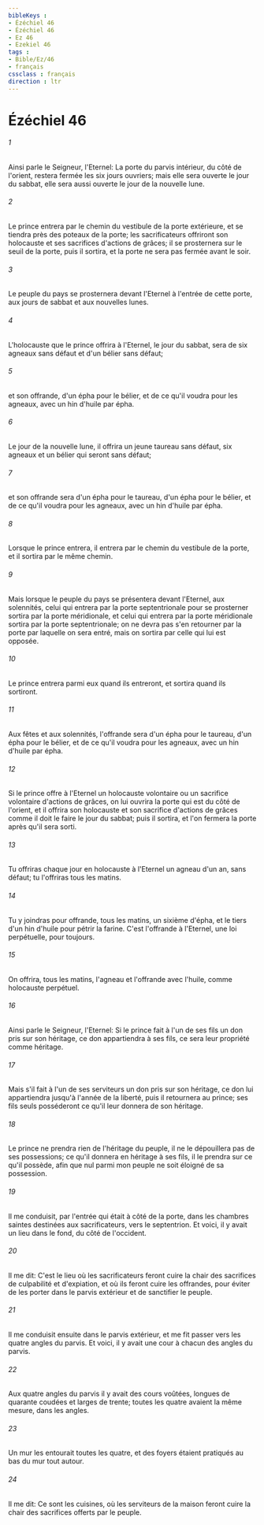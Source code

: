 ```yaml
---
bibleKeys : 
- Ézéchiel 46
- Ézéchiel 46
- Ez 46
- Ezekiel 46
tags : 
- Bible/Ez/46
- français
cssclass : français
direction : ltr
---
```


# Ézéchiel 46

###### 1
Ainsi parle le Seigneur, l'Eternel: La porte du parvis intérieur, du côté de l'orient, restera fermée les six jours ouvriers; mais elle sera ouverte le jour du sabbat, elle sera aussi ouverte le jour de la nouvelle lune.
###### 2
Le prince entrera par le chemin du vestibule de la porte extérieure, et se tiendra près des poteaux de la porte; les sacrificateurs offriront son holocauste et ses sacrifices d'actions de grâces; il se prosternera sur le seuil de la porte, puis il sortira, et la porte ne sera pas fermée avant le soir.
###### 3
Le peuple du pays se prosternera devant l'Eternel à l'entrée de cette porte, aux jours de sabbat et aux nouvelles lunes.
###### 4
L'holocauste que le prince offrira à l'Eternel, le jour du sabbat, sera de six agneaux sans défaut et d'un bélier sans défaut;
###### 5
et son offrande, d'un épha pour le bélier, et de ce qu'il voudra pour les agneaux, avec un hin d'huile par épha.
###### 6
Le jour de la nouvelle lune, il offrira un jeune taureau sans défaut, six agneaux et un bélier qui seront sans défaut;
###### 7
et son offrande sera d'un épha pour le taureau, d'un épha pour le bélier, et de ce qu'il voudra pour les agneaux, avec un hin d'huile par épha.
###### 8
Lorsque le prince entrera, il entrera par le chemin du vestibule de la porte, et il sortira par le même chemin.
###### 9
Mais lorsque le peuple du pays se présentera devant l'Eternel, aux solennités, celui qui entrera par la porte septentrionale pour se prosterner sortira par la porte méridionale, et celui qui entrera par la porte méridionale sortira par la porte septentrionale; on ne devra pas s'en retourner par la porte par laquelle on sera entré, mais on sortira par celle qui lui est opposée.
###### 10
Le prince entrera parmi eux quand ils entreront, et sortira quand ils sortiront.
###### 11
Aux fêtes et aux solennités, l'offrande sera d'un épha pour le taureau, d'un épha pour le bélier, et de ce qu'il voudra pour les agneaux, avec un hin d'huile par épha.
###### 12
Si le prince offre à l'Eternel un holocauste volontaire ou un sacrifice volontaire d'actions de grâces, on lui ouvrira la porte qui est du côté de l'orient, et il offrira son holocauste et son sacrifice d'actions de grâces comme il doit le faire le jour du sabbat; puis il sortira, et l'on fermera la porte après qu'il sera sorti.
###### 13
Tu offriras chaque jour en holocauste à l'Eternel un agneau d'un an, sans défaut; tu l'offriras tous les matins.
###### 14
Tu y joindras pour offrande, tous les matins, un sixième d'épha, et le tiers d'un hin d'huile pour pétrir la farine. C'est l'offrande à l'Eternel, une loi perpétuelle, pour toujours.
###### 15
On offrira, tous les matins, l'agneau et l'offrande avec l'huile, comme holocauste perpétuel.
###### 16
Ainsi parle le Seigneur, l'Eternel: Si le prince fait à l'un de ses fils un don pris sur son héritage, ce don appartiendra à ses fils, ce sera leur propriété comme héritage.
###### 17
Mais s'il fait à l'un de ses serviteurs un don pris sur son héritage, ce don lui appartiendra jusqu'à l'année de la liberté, puis il retournera au prince; ses fils seuls posséderont ce qu'il leur donnera de son héritage.
###### 18
Le prince ne prendra rien de l'héritage du peuple, il ne le dépouillera pas de ses possessions; ce qu'il donnera en héritage à ses fils, il le prendra sur ce qu'il possède, afin que nul parmi mon peuple ne soit éloigné de sa possession.
###### 19
Il me conduisit, par l'entrée qui était à côté de la porte, dans les chambres saintes destinées aux sacrificateurs, vers le septentrion. Et voici, il y avait un lieu dans le fond, du côté de l'occident.
###### 20
Il me dit: C'est le lieu où les sacrificateurs feront cuire la chair des sacrifices de culpabilité et d'expiation, et où ils feront cuire les offrandes, pour éviter de les porter dans le parvis extérieur et de sanctifier le peuple.
###### 21
Il me conduisit ensuite dans le parvis extérieur, et me fit passer vers les quatre angles du parvis. Et voici, il y avait une cour à chacun des angles du parvis.
###### 22
Aux quatre angles du parvis il y avait des cours voûtées, longues de quarante coudées et larges de trente; toutes les quatre avaient la même mesure, dans les angles.
###### 23
Un mur les entourait toutes les quatre, et des foyers étaient pratiqués au bas du mur tout autour.
###### 24
Il me dit: Ce sont les cuisines, où les serviteurs de la maison feront cuire la chair des sacrifices offerts par le peuple.
